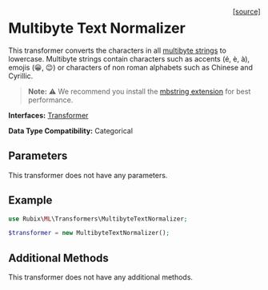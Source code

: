 <span style="float:right;"><a href="https://github.com/RubixML/ML/blob/master/src/Transformers/MultibyteTextNormalizer.php">[source]</a></span>

# Multibyte Text Normalizer
This transformer converts the characters in all [multibyte strings](https://www.php.net/manual/en/intro.mbstring.php) to lowercase. Multibyte strings contain characters such as accents (é, è, à), emojis (😀, 😉) or characters of non roman alphabets such as Chinese and Cyrillic.

> **Note:** ⚠️ We recommend you install the [mbstring extension](https://www.php.net/manual/en/book.mbstring.php) for best performance.
 
**Interfaces:** [Transformer](api.md#transformer)

**Data Type Compatibility:** Categorical

## Parameters
This transformer does not have any parameters.

## Example
```php
use Rubix\ML\Transformers\MultibyteTextNormalizer;

$transformer = new MultibyteTextNormalizer();
```

## Additional Methods
This transformer does not have any additional methods.

